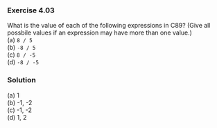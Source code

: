 ### Exercise 4.03
What is the value of each of the following expressions in C89? (Give all possbile values if an expression may have more than one value.)  
(a) `8 / 5`  
(b) `-8 / 5`  
(c) `8 / -5`  
(d) `-8 / -5`  

### Solution
(a)  1  
(b) -1,  -2  
(c) -1,  -2  
(d)  1,   2  
